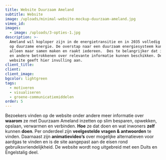 ```yaml
---
title: Website Duurzaam Ameland
subtitle: Website
image: /uploads/minimal-website-mockup-duurzaam-ameland.jpg
vimeo_id:
images:
  - image: /uploads/3-opties-1.jpg
description: >-
  Ameland wil koploper zijn in de energietransitie en in 2035 volledig over zijn
  op duurzame energie. De overstap naar een duurzaam energiesysteem kunnen ze
  alleen maar samen maken en raakt iedereen.  Des te belangrijker dat inwoners
  en andere betrokkenen over relevante informatie kunnen beschikken. Deze nieuwe
  website geeft hier invulling aan. 
client_title:
client:
client_image:
bgcolor: lightgreen
tags:
  - motiveren
  - visualiseren
  - groene-communicatiemiddelen
order: 5
---
```

Bezoekers vinden op de website onder andere meer informatie over **waarom**&nbsp;ze met Duurzaam Ameland inzetten op slim besparen, opwekken, opslaan, verwarmen en verbinden. **Hoe**&nbsp;ze dat doen en wat inwoners **zelf** kunnen **doen**. Per onderdeel zijn **veelgestelde vragen & antwoorden** te vinden. Daarnaast zijn **animatievideo’s** over mogelijke alternatieven voor aardgas te vinden en is de site aangepast aan de eisen rond gebruiksvriendelijkheid. De website wordt nog uitgebreid met een Duits en Engelstalig deel.